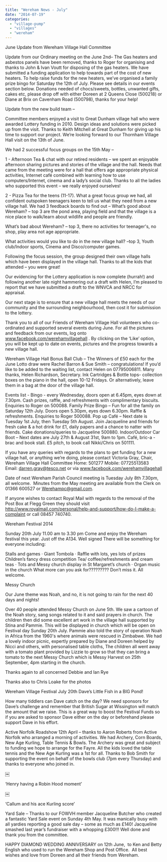 ```yaml
---
title: "Wereham News - July"
date: "2014-07-19"
categories: 
  - "village-pump"
  - "villages"
  - "wereham"
---
```


June Update from Wereham Village Hall Committee

Update from our Ordinary meeting on the June 2nd– The Gas heaters and asbestos panels have been removed, thanks to Roger for organising and thanks to John & Ivan Voutt for disposing of the gas heaters. We have submitted a funding application to help towards part of the cost of new heaters. To help raise funds for the new heaters, we’ve organised a family prize bingo for Saturday the 12th of July. Please see details in our events section below. Donations needed of chocs/sweets, bottles, unwanted gifts, cakes etc, please drop off with either Doreen at 2 Queens Close (500218) or Diane at Brix on Cavenham Road (500798), thanks for your help!

Update from the new build team –

Committee members enjoyed a visit to Great Dunham village hall who were awarded Lottery funding in 2010. Design ideas and solutions were picked up from the visit. Thanks to Keith Mitchell at Great Dunham for giving up his time to support our project. We’re looking forward to our Thornham Village Hall visit on the 13th of June.

We had 2 successful focus groups on the 15th May –

1 - Afternoon Tea & chat with our retired residents – we spent an enjoyable afternoon sharing pictures and stories of the village and the hall. Needs that came from the meeting were for a hall that offers age appropriate physical activities, Internet café combined with learning how to use computers/Internet, cinema and a lady’s social club. Thanks to all the ladies who supported this event – we really enjoyed ourselves!

2 - Pizza Tea for the teens (11-17). What a great focus group we had, all confident outspoken teenagers keen to tell us what they need from a new village hall. We had 3 feedback boards to find out – What’s good about Wereham? – top 3 are the pond area, playing field and that the village is a nice place to walk/learn about wildlife and people are friendly.

What’s bad about Wereham? – top 3, there no activities for teenager's, no shop, play area not age appropriate.

What activities would you like to do in the new village hall? –top 3, Youth club/Indoor sports, Cinema and Disco/computer games.

Following the focus session, the group designed their own village halls which have been displayed in the village hall. Thanks to all the kids that attended – you were great!

Our evidencing for the Lottery application is now complete (hurrah!) and following another late night hammering out a draft with Helen, I’m pleased to report that we have submitted a draft to the WNVCA and NRCC for appraisal.

Our next stage is to ensure that a new village hall meets the needs of our community and the surrounding neighbourhood, then cost it for submission to the lottery.

Thank you to all of our Friends of Wereham Village Hall volunteers who co-ordinated and supported several events during June. For all the pictures and feedback from our events, log onto www.facebook.com/werehamvillagehall . By clicking on the ‘Like’ option, you will be kept up to date on events, pictures and the progress towards a new village hall.

Wereham Village Hall Bonus Ball Club – The Winners of £50 each for the June Lotto draw were Rachel Barron & Sue Smith – congratulations! If you’d like to be added to the waiting list, contact Helen on 07795006811. Many thanks, Helen Richardson, Secretary. Ink Cartridges & Bottle tops- collection boxes on the piano in the hall, open 10-12 Fridays. Or alternatively, leave them in a bag at the door of the village hall.

Events list - Bingo - every Wednesday, doors open at 6.45pm, eyes down at 7.30pm. Cash prizes, raffle, and refreshments with complimentary biscuits. Enquiries to Roger on 500088. Family Prize Bingo – Fun for all the family on Saturday 12th July. Doors open 5.30pm, eyes down 6.30pm. Raffle & refreshments. Enquiries to Roger 500088. Pop up Café – Next date is Tuesday 1st July, then Tuesday 5th August. Join Jacqueline and friends for fresh cake & a hot drink for £1, daily papers and a chance to natter with friends. Cake donations/queries to Jacqueline 500880. Indoor/Outdoor Car Boot – Next dates are July 27th & August 31st, 9am to 1pm. Café, bric-a -brac and book stall. £5 pitch, to book call Nikki/Chris on 501111.

If you have any queries with regards to the plans to get funding for a new village hall, or anything we’re doing, please contact Victoria Gray, Chair, Wereham Village Hall Committee Home: 501277 Mobile: 07725513583 Email: darren.gray@tesco.net or via www.facebook.com/werehamvillagehall

Date of next Wereham Parish Council meeting is Tuesday July 8th 7.30pm, all welcome.  Minutes from the May meeting are available from the Clerk on 01366 600527 or Werehampc@gmail.com.

If anyone wishes to contact Royal Mail with regards to the removal of the Post Box at Flegg Green they should visit http://www.royalmail.com/personal/help-and-support/how-do-I-make-a-complaint or call 08457 740740.

Wereham Festival 2014

Sunday 20th July 11.00 am to 3.30 pm Come and enjoy the Wereham festival this year. Just off the A134. Well signed There will be something for everyone including:

Stalls and games · Giant Tombola · Raffle with lots, yes lots of prizes Children’s fancy dress competition Tea/ coffee/refreshments and cream teas · Tots and Messy church display in St Margaret’s church · Organ music in the church What more can you ask for????????? Don’t miss it. All welcome.

Messy Church

Our June theme was Noah, and no, it is not going to rain for the next 40 days and nights!

Over 40 people attended Messy Church on June 5th. We saw a cartoon of the Noah story, sang songs related to it and said prayers in church. The children then did some excellent art work in the village hall supported by Stina and Pammie. This will be displayed in church which will be open on Festival day Sunday 20th July. Pammie also told the story of operation Noah in Africa from the 1960's where animals were rescued in Zimbabwe. We had a lovely indoor picnic, expertly prepared by Diane and Doreen helped by Nicci and others, with personalised table cloths, The children all went away with a tomato plant provided by Lizzie to grow so that they can bring a tomato to the next Messy Church which is Messy Harvest on 25th September, 4pm starting in the church.

Thanks again to all concerned Debbie and Ian Rye

Thanks also to Chris Loake for the photos

Wereham Village Festival July 20th Dave’s Little Fish in a BIG Pond!

How many tiddlers can Dave catch on the day? We need sponsors for Dave’s challenge and remember that British Sugar at Wissington will match the amount that we raise. This is a great way to boost the Festival Funds so if you are asked to sponsor Dave either on the day or beforehand please support Dave in his effort.

Active Norfolk Roadshow 12th April – thanks to Aaron Roberts from Active Norfolk who arranged a morning of activities. We had Archery, Corn Boards, New Age Kurling, Table Tennis & Bowls. The Archery was great and subject to funding we hope to arrange for the Fayre. All the kids loved the table tennis and the New Age Kurling was a 1st for all. Thanks to Bob Smith for supporting the event on behalf of the bowls club (7pm every Thursday) and thanks to everyone who joined in.

￼

‘Henry having a Robin Hood moment’

￼

‘Callum and his ace Kurling score’

Yard Sale – Thanks to our FOWVH member Jacqueline Butcher who created a fantastic Yard Sale event on Sunday 4th May. It was manically busy with all yardies reporting a good sale day – some as much as £140! Jacqueline smashed last year’s fundraiser with a whopping £300!!! Well done and thank you from the committee.

HAPPY DIAMOND WEDDING ANNIVERSARY on 12th June,  to Ken and Betty English who used to run the Wereham Shop and Post Office.  All best wishes and love from Doreen and all their friends from Wereham.
